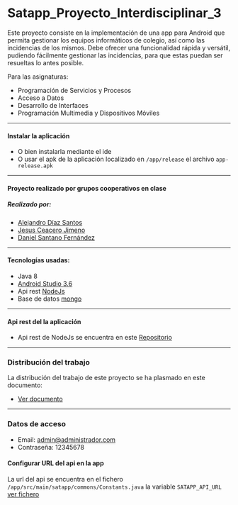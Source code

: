 # Satapp_Proyecto_Interdisciplinar_3
Este proyecto consiste en la implementación de una app para Android que permita gestionar los equipos informáticos de colegio, así como las incidencias de los mismos. Debe ofrecer una funcionalidad rápida y versátil, pudiendo fácilmente gestionar las incidencias, para que estas puedan ser resueltas lo antes posible.

Para las asignaturas:
* Programación de Servicios y Procesos
* Acceso a Datos
* Desarrollo de Interfaces
* Programación Multimedia y Dispositivos Móviles

***


#### Instalar la aplicación
* O bien instalarla mediante el ide
* O usar el apk de la aplicación localizado en `/app/release` el archivo `app-release.apk`

***


#### Proyecto realizado por grupos cooperativos en clase
##### Realizado por:
* [Alejandro Díaz Santos](https://github.com/aledi99 "Alejandro Díaz Santos perfil de GitHub")
* [Jesus Ceacero Jimeno](https://github.com/cads918 "Jesus Ceacero Jimeno perfil de GitHub")
* [Daniel Santano Fernández](https://github.com/DanielSantanoF "Daniel Santano Fernández perfil de GitHub")

***


#### Tecnologías usadas:
* Java 8
* [Android Studio 3.6](https://developer.android.com/studio)
* Api rest [NodeJs](https://nodejs.org/en/)
* Base de datos [mongo](https://www.mongodb.com/es)

***


#### Api rest del la aplicación
* Api rest de NodeJs se encuentra en este [Repositorio](https://github.com/lmlopezmagana/satapp)

***


### Distribución del trabajo
La distribución del trabajo de este proyecto se ha plasmado en este documento:

* [Ver documento](https://docs.google.com/document/d/1uMOgth0Lw5tCxqe4tp3prT0TJaDiX2ni8DrZcqL09uQ/edit?usp=sharing "Documento de la distribución del trabajo")

***


### Datos de acceso
* Email: admin@administrador.com
* Contraseña: 12345678

#### Configurar URL del api en la app
La url del api se encuentra en el fichero `/app/src/main/satapp/commons/Constants.java` la variable `SATAPP_API_URL` [ver fichero](https://github.com/DanielSantanoF/Satapp_Proyecto_Interdisciplinar_3/blob/master/app/src/main/java/com/groupfive/satapp/commons/Constants.java)